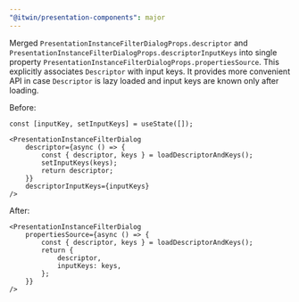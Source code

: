 ```yaml
---
"@itwin/presentation-components": major
---
```


Merged `PresentationInstanceFilterDialogProps.descriptor` and `PresentationInstanceFilterDialogProps.descriptorInputKeys` into single property `PresentationInstanceFilterDialogProps.propertiesSource`. This explicitly associates `Descriptor` with input keys. It provides more convenient API in case `Descriptor` is lazy loaded and input keys are known only after loading.

Before:

```tsx
const [inputKey, setInputKeys] = useState([]);

<PresentationInstanceFilterDialog
    descriptor={async () => {
        const { descriptor, keys } = loadDescriptorAndKeys();
        setInputKeys(keys);
        return descriptor;
    }}
    descriptorInputKeys={inputKeys}
/>
```

After:

```tsx
<PresentationInstanceFilterDialog
    propertiesSource={async () => {
        const { descriptor, keys } = loadDescriptorAndKeys();
        return {
            descriptor,
            inputKeys: keys,
        };
    }}
/>
```

